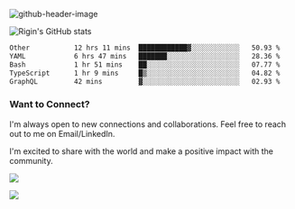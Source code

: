 
![github-header-image](https://github.com/riginoommen/riginoommen/assets/3840244/889cae65-df55-4cda-86cc-bf21bf1f2e96)

![Rigin's GitHub stats](https://github-readme-stats.vercel.app/api?username=riginoommen\&show_icons=true\&show=reviews,discussions_started,discussions_answered,prs_merged,prs_merged_percentage)


<!--START_SECTION:waka-->

```txt
Other           12 hrs 11 mins  ████████████▓░░░░░░░░░░░░   50.93 %
YAML            6 hrs 47 mins   ███████░░░░░░░░░░░░░░░░░░   28.36 %
Bash            1 hr 51 mins    ██░░░░░░░░░░░░░░░░░░░░░░░   07.77 %
TypeScript      1 hr 9 mins     █▒░░░░░░░░░░░░░░░░░░░░░░░   04.82 %
GraphQL         42 mins         ▓░░░░░░░░░░░░░░░░░░░░░░░░   02.93 %
```

<!--END_SECTION:waka-->

### Want to Connect?

I'm always open to new connections and collaborations. Feel free to reach out to me on Email/LinkedIn.

I'm excited to share with the world and make a positive impact with the community.

![](https://komarev.com/ghpvc/?username=riginoommen)

![](https://hit.yhype.me/github/profile?user_id=3840244)

